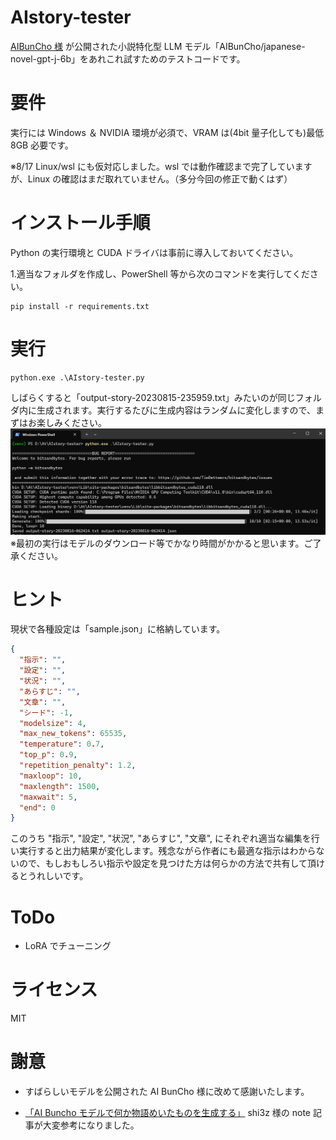 # AIstory-tester

[AIBunCho 様](https://huggingface.co/AIBunCho/japanese-novel-gpt-j-6b)
が公開された小説特化型 LLM モデル「AIBunCho/japanese-novel-gpt-j-6b」をあれこれ試すためのテストコードです。

# 要件

実行には Windows ＆ NVIDIA 環境が必須で、VRAM は(4bit 量子化しても)最低 8GB 必要です。

※8/17 Linux/wsl にも仮対応しました。wsl では動作確認まで完了していますが、Linux の確認はまだ取れていません。（多分今回の修正で動くはず）

# インストール手順

Python の実行環境と CUDA ドライバは事前に導入しておいてください。

1.適当なフォルダを作成し、PowerShell 等から次のコマンドを実行してください。

```
pip install -r requirements.txt
```

# 実行

```
python.exe .\AIstory-tester.py
```

しばらくすると「output-story-20230815-235959.txt」みたいのが同じフォルダ内に生成されます。実行するたびに生成内容はランダムに変化しますので、まずはお楽しみください。
![Alt text](images/img01.png)
※最初の実行はモデルのダウンロード等でかなり時間がかかると思います。ご了承ください。

# ヒント

現状で各種設定は「sample.json」に格納しています。

```json:sample.json
{
  "指示": "",
  "設定": "",
  "状況": "",
  "あらすじ": "",
  "文章": "",
  "シード": -1,
  "modelsize": 4,
  "max_new_tokens": 65535,
  "temperature": 0.7,
  "top_p": 0.9,
  "repetition_penalty": 1.2,
  "maxloop": 10,
  "maxlength": 1500,
  "maxwait": 5,
  "end": 0
}
```

このうち
"指示",
"設定",
"状況",
"あらすじ",
"文章",
にそれぞれ適当な編集を行い実行すると出力結果が変化します。残念ながら作者にも最適な指示はわからないので、もしおもしろい指示や設定を見つけた方は何らかの方法で共有して頂けるとうれしいです。

# ToDo

- LoRA でチューニング

# ライセンス

MIT

# 謝意

- すばらしいモデルを公開された AI BunCho 様に改めて感謝いたします。

- [「AI Buncho モデルで何か物語めいたものを生成する」](https://note.com/shi3zblog/n/n0eb77bae5a8a) shi3z 様の note 記事が大変参考になりました。
